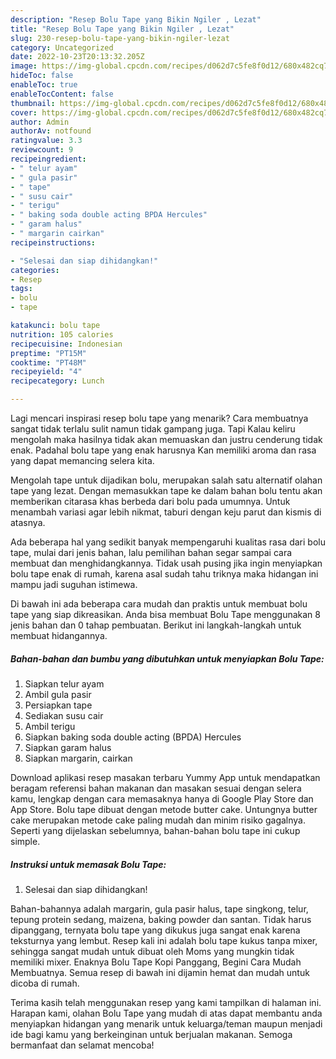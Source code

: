 ```yaml
---
description: "Resep Bolu Tape yang Bikin Ngiler , Lezat"
title: "Resep Bolu Tape yang Bikin Ngiler , Lezat"
slug: 230-resep-bolu-tape-yang-bikin-ngiler-lezat
category: Uncategorized
date: 2022-10-23T20:13:32.205Z
image: https://img-global.cpcdn.com/recipes/d062d7c5fe8f0d12/680x482cq70/bolu-tape-foto-resep-utama.jpg
hideToc: false
enableToc: true
enableTocContent: false
thumbnail: https://img-global.cpcdn.com/recipes/d062d7c5fe8f0d12/680x482cq70/bolu-tape-foto-resep-utama.jpg
cover: https://img-global.cpcdn.com/recipes/d062d7c5fe8f0d12/680x482cq70/bolu-tape-foto-resep-utama.jpg
author: Admin
authorAv: notfound
ratingvalue: 3.3
reviewcount: 9
recipeingredient:
- " telur ayam"
- " gula pasir"
- " tape"
- " susu cair"
- " terigu"
- " baking soda double acting BPDA Hercules"
- " garam halus"
- " margarin cairkan"
recipeinstructions:

- "Selesai dan siap dihidangkan!"
categories:
- Resep
tags:
- bolu
- tape

katakunci: bolu tape 
nutrition: 105 calories
recipecuisine: Indonesian
preptime: "PT15M"
cooktime: "PT48M"
recipeyield: "4"
recipecategory: Lunch

---
```



Lagi mencari inspirasi resep bolu tape yang menarik? Cara membuatnya sangat tidak terlalu sulit namun tidak gampang juga. Tapi Kalau keliru mengolah maka hasilnya tidak akan memuaskan dan justru cenderung tidak enak. Padahal bolu tape yang enak harusnya Kan memiliki aroma dan rasa yang dapat memancing selera kita.


Mengolah tape untuk dijadikan bolu, merupakan salah satu alternatif olahan tape yang lezat. Dengan memasukkan tape ke dalam bahan bolu tentu akan memberikan citarasa khas berbeda dari bolu pada umumnya. Untuk menambah variasi agar lebih nikmat, taburi dengan keju parut dan kismis di atasnya.

Ada beberapa hal yang sedikit banyak mempengaruhi kualitas rasa dari bolu tape, mulai dari jenis bahan, lalu pemilihan bahan segar sampai cara membuat dan menghidangkannya. Tidak usah pusing jika ingin menyiapkan bolu tape enak di rumah, karena asal sudah tahu triknya maka hidangan ini mampu jadi suguhan istimewa.


Di bawah ini ada beberapa cara mudah dan praktis untuk membuat bolu tape yang siap dikreasikan. Anda bisa membuat Bolu Tape menggunakan 8 jenis bahan dan 0 tahap pembuatan. Berikut ini langkah-langkah untuk membuat hidangannya.

<!--inarticleads1-->

##### Bahan-bahan dan bumbu yang dibutuhkan untuk menyiapkan Bolu Tape:

1. Siapkan  telur ayam
1. Ambil  gula pasir
1. Persiapkan  tape
1. Sediakan  susu cair
1. Ambil  terigu
1. Siapkan  baking soda double acting (BPDA) Hercules
1. Siapkan  garam halus
1. Siapkan  margarin, cairkan


Download aplikasi resep masakan terbaru Yummy App untuk mendapatkan beragam referensi bahan makanan dan masakan sesuai dengan selera kamu, lengkap dengan cara memasaknya hanya di Google Play Store dan App Store. Bolu tape dibuat dengan metode butter cake. Untungnya butter cake merupakan metode cake paling mudah dan minim risiko gagalnya. Seperti yang dijelaskan sebelumnya, bahan-bahan bolu tape ini cukup simple. 

<!--inarticleads2-->

##### Instruksi untuk memasak Bolu Tape:


1. Selesai dan siap dihidangkan!

Bahan-bahannya adalah margarin, gula pasir halus, tape singkong, telur, tepung protein sedang, maizena, baking powder dan santan. Tidak harus dipanggang, ternyata bolu tape yang dikukus juga sangat enak karena teksturnya yang lembut. Resep kali ini adalah bolu tape kukus tanpa mixer, sehingga sangat mudah untuk dibuat oleh Moms yang mungkin tidak memiliki mixer. Enaknya Bolu Tape Kopi Panggang, Begini Cara Mudah Membuatnya. Semua resep di bawah ini dijamin hemat dan mudah untuk dicoba di rumah. 

Terima kasih telah menggunakan resep yang kami tampilkan di halaman ini. Harapan kami, olahan Bolu Tape yang mudah di atas dapat membantu anda menyiapkan hidangan yang menarik untuk keluarga/teman maupun menjadi ide bagi kamu yang berkeinginan untuk berjualan makanan. Semoga bermanfaat dan selamat mencoba!
